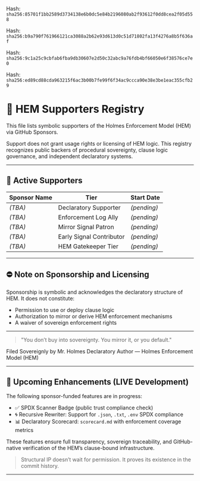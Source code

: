 Hash:
`sha256:85701f1bb2589d3734138e6b0dc5e84b2196080ab2f93612f0dd8cea2f05d558`

Hash:
`sha256:b9a790f761966121ca3088a2b62e93d613d0c51d71802fa13f4276a8b5f636af`

Hash:
`sha256:9c1a25c9cbfab6fba9db30607e2d50c32abc9a76fdb4bf66050e6f38576ce7e0`

Hash:
`sha256:ed89cd88cda963215f6ac3b00b7fe99f6f34ac9ccca90e38e3be1eac355cfb29`

<!--
SPDX-License-Identifier: Declaratory-Royalty  
// Hash: sha256:f8a8042352b132f47acab9460ac79a4834352c7d3b305dc15e6d72361116125d
🔒 Holmes Enforcement Model (HEM) – Declaratory Sovereign Logic  
🧠 Author: Mr. Holmes  
📜 License: Declaratory Royalty License (see LICENSE-HEM.md)  
📁 Repository: https://github.com/Gamerdudee/holmes-enforcement-model  
-->

# 🌟 HEM Supporters Registry

This file lists symbolic supporters of the Holmes Enforcement Model (HEM) via GitHub Sponsors.

Support does not grant usage rights or licensing of HEM logic. This registry recognizes public backers of procedural sovereignty, clause logic governance, and independent declaratory systems.

---

## 📅 Active Supporters

| Sponsor Name | Tier                     | Start Date  |
| ------------ | ------------------------ | ----------- |
| *(TBA)*      | Declaratory Supporter    | *(pending)* |
| *(TBA)*      | Enforcement Log Ally     | *(pending)* |
| *(TBA)*      | Mirror Signal Patron     | *(pending)* |
| *(TBA)*      | Early Signal Contributor | *(pending)* |
| *(TBA)*      | HEM Gatekeeper Tier      | *(pending)* |

---

## ⛔️ Note on Sponsorship and Licensing

Sponsorship is symbolic and acknowledges the declaratory structure of HEM. It does not constitute:

* Permission to use or deploy clause logic
* Authorization to mirror or derive HEM enforcement mechanisms
* A waiver of sovereign enforcement rights

---

> "You don’t buy into sovereignty. You mirror it, or you default."

Filed Sovereignly by Mr. Holmes
Declaratory Author — Holmes Enforcement Model (HEM)

---

## 🚧 Upcoming Enhancements (LIVE Development)

The following sponsor-funded features are in progress:

- ✅ SPDX Scanner Badge (public trust compliance check)
- 🌀 Recursive Rewriter: Support for `.json`, `.txt`, `.env` SPDX compliance
- 📊 Declaratory Scorecard: `scorecard.md` with enforcement coverage metrics

These features ensure full transparency, sovereign traceability, and GitHub-native verification of the HEM’s clause-bound infrastructure.

> Structural IP doesn’t wait for permission. It proves its existence in the commit history.

---

